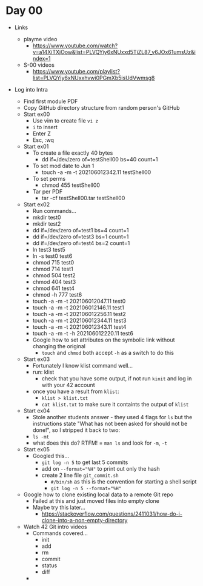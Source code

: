 # Day 00

* Links
	* playme video
		* https://www.youtube.com/watch?v=a14XiTXjOow&list=PLVQYiy6xNUxxd5TiZL87_v6JOx61umsUz&index=1
	* S-00 videos
		* https://www.youtube.com/playlist?list=PLVQYiy6xNUxxhvwi0PGmXb5isUdVwmsg8

* Log into Intra
	* Find first module PDF
	* Copy GitHub directory structure from random person's GitHub
	* Start ex00
		* Use vim to create file `vi z`
		* `i` to insert
		* Enter Z
		* Esc, :wq
	* Start ex01
		* To create a file exactly 40 bytes
			* dd if=/dev/zero of=testShell00 bs=40 count=1
		* To set mod date to Jun 1
			* touch -a -m -t 202106012342.11 testShell00
		* To set perms
			* chmod 455 testShell00
	    * 	Tar per PDF
			* tar -cf testShell00.tar testShell00
	* Start ex02
		* Run commands…
		* mkdir test0
		* mkdir test2
		* dd if=/dev/zero of=test1 bs=4 count=1
		* dd if=/dev/zero of=test3 bs=1 count=1
		* dd if=/dev/zero of=test4 bs=2 count=1
		* ln test3 test5
		* ln -s test0 test6
		* chmod 715 test0
		* chmod 714 test1
		* chmod 504 test2
		* chmod 404 test3
		* chmod 641 test4
		* chmod -h 777 test6
		* touch -a -m -t 202106012047.11 test0
		* touch -a -m -t 202106012146.11 test1
		* touch -a -m -t 202106012256.11 test2
		* touch -a -m -t 202106012344.11 test3
		* touch -a -m -t 202106012343.11 test4
		* touch -a -m -t -h 202106012220.11 test6
		* Google how to set attributes on the symbolic link without changing the original
			* `touch` and `chmod` both accept `-h` as a switch to do this
	* Start ex03
		* Fortunately I know klist command well…
		* run: klist
			* check that you have some output, if not run `kinit` and log in with your 42 account
		* once you have a result from `klist`:
			* `klist > klist.txt`
			* `cat klist.txt` to make sure it containts the output of `klist`
	* Start ex04
		* Stole another students answer - they used 4 flags for `ls` but the instructions state "What has not been asked for should not be done!", so I stripped it back to two:
		* `ls -mt`
		* what does this do? RTFM! = `man ls` and look for `-m`, `-t`
	* Start ex05
		* Googled this…
			* `git log -n 5` to get last 5 commits
			* add on `--format="%H"` to print out only the hash
			* create 2 line file `git_commit.sh`
				* `#/bin/sh` as this is the convention for starting a shell script
				* `git log -n 5 --format="%H"`
	* Google how to clone existing local data to a remote Git repo
		* Failed at this and just moved files into empty clone
		* Maybe try this later… 
			* https://stackoverflow.com/questions/2411031/how-do-i-clone-into-a-non-empty-directory
	* Watch 42 Git intro videos
		* Commands covered…
			* init
			* add
			* rm
			* commit
			* status
			* diff
		* 

 

